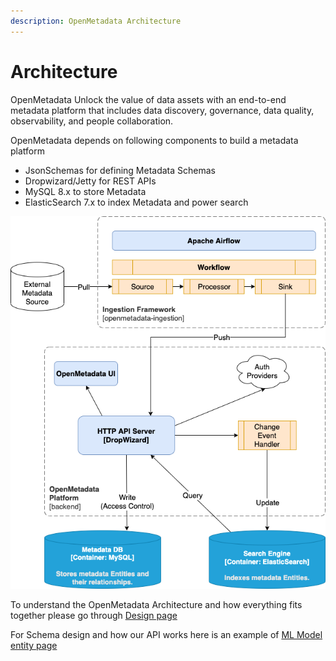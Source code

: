 ```yaml
---
description: OpenMetadata Architecture
---
```


# Architecture

OpenMetadata Unlock the value of data assets with an end-to-end metadata platform that includes data discovery, governance, data quality, observability, and people collaboration.

OpenMetadata depends on following components to build a metadata platform

* JsonSchemas for defining Metadata Schemas
* Dropwizard/Jetty for REST APIs
* MySQL 8.x to store Metadata
* ElasticSearch 7.x to index Metadata and power search

![](<../../../.gitbook/assets/quickstart-guide.drawio (2) (1) (1) (3) (2).png>)

To understand the OpenMetadata Architecture and how everything fits together please go through [Design page](solution-design.md)

For Schema design and how our API works here is an example of [ML Model entity page](entities/ml-model-entity.md)
